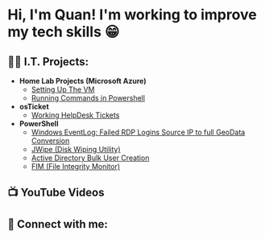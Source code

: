 <h1>Hi, I'm Quan! I'm working to improve my tech skills 😁 <br/></h1>

<h2>👨‍💻 I.T. Projects:</h2>

- <b>Home Lab Projects (Microsoft Azure)</b>
  - [Setting Up The VM]()
  - [Running Commands in Powershell]()
- <b>osTicket</b>
  - [Working HelpDesk Tickets](https://github.com/QuanM11/osTicket/blob/main/README.md)
- <b>PowerShell</b>
  - [Windows EventLog: Failed RDP Logins Source IP to full GeoData Conversion]()
  - [JWipe (Disk Wiping Utility)]()
  - [Active Directory Bulk User Creation]()
  - [FIM (File Integrity Monitor)]()


<h2>📺 YouTube Videos</h2>


<h2> 🤳 Connect with me:</h2>



